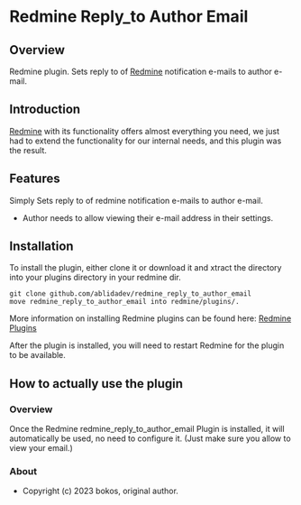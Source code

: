 # Redmine Reply_to Author Email

## Overview

Redmine plugin. Sets reply to of [Redmine](http://www.redmine.org/) notification e-mails to author e-mail.

## Introduction

[Redmine](http://www.redmine.org) with its functionality offers almost everything you need, we just had to extend the functionality for our internal needs, and this plugin was the result.

## Features

Simply Sets reply to of redmine notification e-mails to author e-mail.

- Author needs to allow viewing their e-mail address in their settings.

## Installation

To install the plugin, either clone it or download it and xtract the directory into your plugins directory in your redmine dir.

    git clone github.com/ablidadev/redmine_reply_to_author_email
    move redmine_reply_to_author_email into redmine/plugins/.

More information on installing Redmine plugins can be found here: [Redmine Plugins](http://www.redmine.org/wiki/redmine/Plugins)

After the plugin is installed, you will need to restart Redmine for the plugin to be available.

## How to actually use the plugin

### Overview

Once the Redmine redmine_reply_to_author_email Plugin is installed, it will automatically be used, no need to configure it. (Just make sure you allow to view your email.)

### About

* Copyright (c) 2023 bokos, original author.
